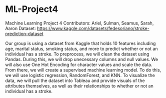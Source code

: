 # ML-Project4
Machine Learning Project 4
Contributors: Ariel, Sulman, Seamus, Sarah, Aaron
Dataset: https://www.kaggle.com/datasets/fedesoriano/stroke-prediction-dataset

Our group is using a dataset from Kaggle that holds 10 features including age, marital status, smoking status, and more to predict whether or not an individual has a stroke. To preprocess, we will clean the dataset using Pandas. During this, we will drop unecessary columns and null values. We will also use One Hot Encoding for character values and scale the data. From there, we will create a supervised machine learning model. To do this, we will use logistic regression, RandomForest, and KNN. To visualize the data, we will pull the dataset into Tableau and provide visuals of the attributes themselves, as well as their relationships to whether or not an individual has a stroke. 
